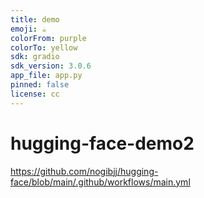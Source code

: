```yaml
---
title: demo
emoji: ☕
colorFrom: purple
colorTo: yellow
sdk: gradio
sdk_version: 3.0.6
app_file: app.py
pinned: false
license: cc
---
```


# hugging-face-demo2
https://github.com/nogibjj/hugging-face/blob/main/.github/workflows/main.yml